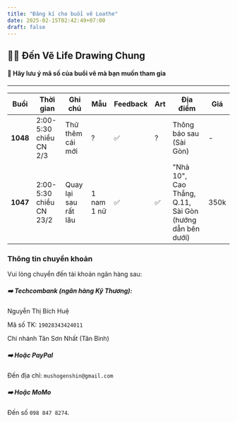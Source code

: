 ```yaml
---
title: "Đăng kí cho buổi vẽ Loathe"
date: 2025-02-15T02:42:49+07:00
draft: false
---
```


## 👯‍♀️ Đến Vẽ Life Drawing Chung

#### 👀 Hãy lưu ý mã số của buổi vẽ mà bạn muốn tham gia

---

| Buổi      | Thời gian               | Ghi chú              | Mẫu        | Feedback | Art | Địa điểm                                                | Giá  |
|-----------|-------------------------|----------------------|------------|----------|-----|---------------------------------------------------------|------|
| **1048** | 2:00-5:30 chiều CN 2/3  | Thử thêm cái mới     | ?          | ✅        | ?   | Thông báo sau (Sài Gòn)                                 | -    |
| **1047** | 2:00-5:30 chiều CN 23/2 | Quay lại sau rất lâu | 1 nam 1 nữ | ✅        | ✅   | "Nhà 10", Cao Thắng, Q.11, Sài Gòn (hướng dẫn bên dưới) | 350k |


### Thông tin chuyển khoản

Vui lòng chuyển đến tài khoản ngân hàng sau:

##### ➡️ **Techcombank** (ngân hàng Kỹ Thương):

Nguyễn Thị Bích Huệ

Mã số TK: `19028343424011`

Chi nhánh Tân Sơn Nhất (Tân Bình)

##### ➡️ Hoặc **PayPal**

Đến địa chỉ: `mushogenshin@gmail.com`

##### ➡️ Hoặc **MoMo**

Đến số `098 847 8274`.

<!-- ##### Áp dụng cho mọi hình thức chuyển tiền:

Phần nội dung chuyển khoản xin ghi rõ **họ tên và email** của các bạn kèm **mã khoá học** (`HAA00`), ví dụ:

`Pham Thi Khue khuepham908.gmail HAA00` (nếu chuyển qua ngân hàng thì nội dung không cần dấu `@`, và có thể bỏ bớt các ký tự đặc biệt nếu ngân hàng không cho phép).

--- -->
